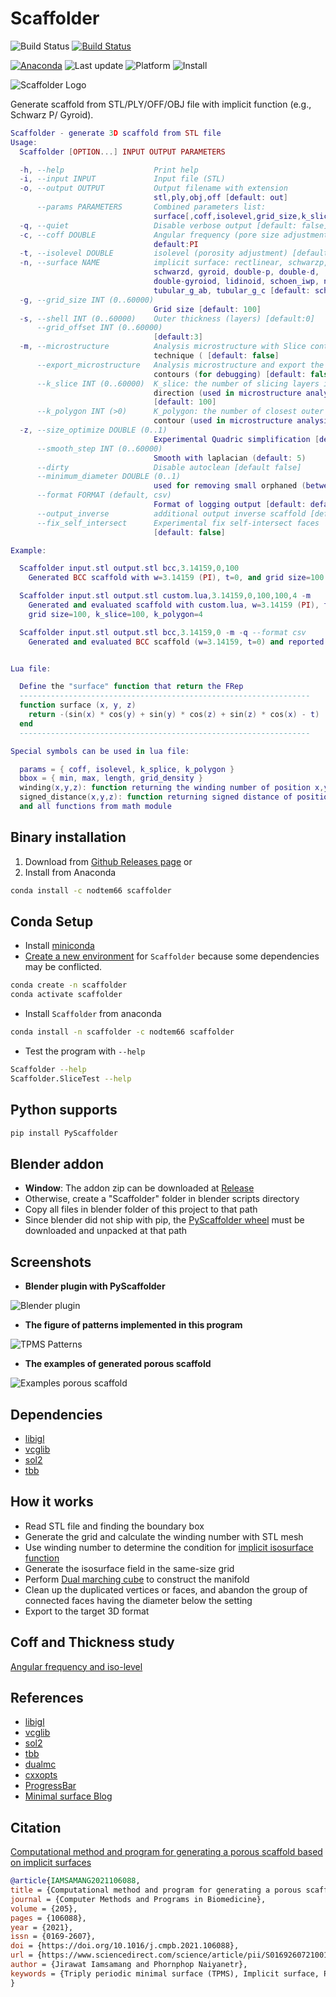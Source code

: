# Scaffolder 
![Build Status](https://github.com/nodtem66/Scaffolder/workflows/Build/badge.svg) [![Build Status](https://dev.azure.com/n66/PublicCI/_apis/build/status/nodtem66.Scaffolder%20(Anaconda)?branchName=master)](https://dev.azure.com/n66/PublicCI/_build/latest?definitionId=6&branchName=master)

[![Anaconda](https://anaconda.org/nodtem66/scaffolder/badges/version.svg)](https://anaconda.org/nodtem66/scaffolder) ![Last update](https://anaconda.org/nodtem66/scaffolder/badges/latest_release_date.svg) ![Platform](https://anaconda.org/nodtem66/scaffolder/badges/platforms.svg) ![Install](https://anaconda.org/nodtem66/scaffolder/badges/installer/conda.svg)

![Scaffolder Logo](https://github.com/nodtem66/Scaffolder/raw/master/docs/images/scaffolder_logo.jpg)

Generate scaffold from STL/PLY/OFF/OBJ file with implicit function (e.g., Schwarz P/ Gyroid).

```lua
Scaffolder - generate 3D scaffold from STL file
Usage:
  Scaffolder [OPTION...] INPUT OUTPUT PARAMETERS

  -h, --help                    Print help
  -i, --input INPUT             Input file (STL)
  -o, --output OUTPUT           Output filename with extension
                                stl,ply,obj,off [default: out]
      --params PARAMETERS       Combined parameters list:
                                surface[,coff,isolevel,grid_size,k_slice,k_polygon]
  -q, --quiet                   Disable verbose output [default: false]
  -c, --coff DOUBLE             Angular frequency (pore size adjustment)
                                default:PI
  -t, --isolevel DOUBLE         isolevel (porosity adjustment) [default: 0]
  -n, --surface NAME            implicit surface: rectlinear, schwarzp,
                                schwarzd, gyroid, double-p, double-d,
                                double-gyroiod, lidinoid, schoen_iwp, neovius, bcc,
                                tubular_g_ab, tubular_g_c [default: schwarzp]
  -g, --grid_size INT (0..60000)
                                Grid size [default: 100]
  -s, --shell INT (0..60000)    Outer thickness (layers) [default:0]
      --grid_offset INT (0..60000)
                                [default:3]
  -m, --microstructure          Analysis microstructure with Slice contour
                                technique ( [default: false]
      --export_microstructure   Analysis microstructure and export the 2D
                                contours (for debugging) [default: false]
      --k_slice INT (0..60000)  K_slice: the number of slicing layers in each
                                direction (used in microstructure analysis)
                                [default: 100]
      --k_polygon INT (>0)      K_polygon: the number of closest outer
                                contour (used in microstructure analysis) [default: 4]
  -z, --size_optimize DOUBLE (0..1)
                                Experimental Quadric simplification [default: 0]
      --smooth_step INT (0..60000)
                                Smooth with laplacian (default: 5)
      --dirty                   Disable autoclean [default false]
      --minimum_diameter DOUBLE (0..1)
                                used for removing small orphaned (between 0-1) [default: 0.25]
      --format FORMAT (default, csv)
                                Format of logging output [default: default]
      --output_inverse          additional output inverse scaffold [default: false]
      --fix_self_intersect      Experimental fix self-intersect faces
                                [default: false]

Example:

  Scaffolder input.stl output.stl bcc,3.14159,0,100
    Generated BCC scaffold with w=3.14159 (PI), t=0, and grid size=100

  Scaffolder input.stl output.stl custom.lua,3.14159,0,100,100,4 -m
    Generated and evaluated scaffold with custom.lua, w=3.14159 (PI), t=0,
    grid size=100, k_slice=100, k_polygon=4

  Scaffolder input.stl output.stl bcc,3.14159,0 -m -q --format csv
    Generated and evaluated BCC scaffold (w=3.14159, t=0) and reported in CSV


Lua file:

  Define the "surface" function that return the FRep
  -----------------------------------------------------------------
  function surface (x, y, z)
    return -(sin(x) * cos(y) + sin(y) * cos(z) + sin(z) * cos(x) - t)
  end
  -----------------------------------------------------------------

Special symbols can be used in lua file:

  params = { coff, isolevel, k_splice, k_polygon }
  bbox = { min, max, length, grid_density }
  winding(x,y,z): function returning the winding number of position x,y,z
  signed_distance(x,y,z): function returning signed distance of position x,y,z
  and all functions from math module
```
## Binary installation
1. Download from [Github Releases page](https://github.com/nodtem66/Scaffolder/releases) or
2. Install from Anaconda
```bash
conda install -c nodtem66 scaffolder
```

## Conda Setup 
- Install [miniconda](https://docs.conda.io/en/latest/miniconda.html)
- [Create a new environment](https://docs.conda.io/projects/conda/en/latest/user-guide/tasks/manage-environments.html) for `Scaffolder` because some dependencies may be conflicted.
```bash
conda create -n scaffolder
conda activate scaffolder
```
- Install `Scaffolder` from anaconda
```bash
conda install -n scaffolder -c nodtem66 scaffolder
```
- Test the program with `--help`
```bash
Scaffolder --help
Scaffolder.SliceTest --help
```

## Python supports
```bash
pip install PyScaffolder
```

## Blender addon
- **Window**: The addon zip can be downloaded at [Release](https://github.com/nodtem66/Scaffolder/releases/tag/v1.5.1)
- Otherwise, create a "Scaffolder" folder in blender scripts directory
- Copy all files in blender folder of this project to that path
- Since blender did not ship with pip, the [PyScaffolder wheel](https://pypi.org/project/PyScaffolder/) must be downloaded and unpacked at that path

## Screenshots

- **Blender plugin with PyScaffolder**

![Blender plugin](https://github.com/nodtem66/Scaffolder/raw/master/docs/images/blender-plugin.gif)

- **The figure of patterns implemented in this program**

![TPMS Patterns](https://github.com/nodtem66/Scaffolder/raw/master/docs/images/patterns.jpg)


- **The examples of generated porous scaffold**

![Examples porous scaffold](https://github.com/nodtem66/Scaffolder/raw/master/docs/images/examples.jpg)

## Dependencies
- [libigl](https://libigl.github.io/)
- [vcglib](https://github.com/cnr-isti-vclab/vcglib)
- [sol2](https://github.com/ThePhD/sol2)
- [tbb](https://github.com/oneapi-src/oneTBB)

## How it works
- Read STL file and finding the boundary box
- Generate the grid and calculate the winding number with STL mesh
- Use winding number to determine the condition for [implicit isosurface function](https://wewanttolearn.wordpress.com/2019/02/03/triply-periodic-minimal-surfaces/)
- Generate the isosurface field in the same-size grid
- Perform [Dual marching cube](https://github.com/dominikwodniok/dualmc) to construct the manifold
- Clean up the duplicated vertices or faces, and abandon the group of connected faces having the diameter below the setting
- Export to the target 3D format

## Coff and Thickness study
[Angular frequency and iso-level](https://colab.research.google.com/github/nodtem66/Scaffolder/blob/master/data/data_visualization.ipynb)

## References
- [libigl](https://github.com/libigl/libigl)
- [vcglib](https://github.com/cnr-isti-vclab/vcglib)
- [sol2](https://github.com/ThePhD/sol2)
- [tbb](https://github.com/oneapi-src/oneTBB) 
- [dualmc](https://github.com/dominikwodniok/dualmc)
- [cxxopts](https://github.com/jarro2783/cxxopts)
- [ProgressBar](https://github.com/prakhar1989/progress-cpp)
- [Minimal surface Blog](https://minimalsurfaces.blog/)

## Citation
[Computational method and program for generating a porous scaffold based on implicit surfaces](https://doi.org/10.1016/j.cmpb.2021.106088)
```bibtex
@article{IAMSAMANG2021106088,
title = {Computational method and program for generating a porous scaffold based on implicit surfaces},
journal = {Computer Methods and Programs in Biomedicine},
volume = {205},
pages = {106088},
year = {2021},
issn = {0169-2607},
doi = {https://doi.org/10.1016/j.cmpb.2021.106088},
url = {https://www.sciencedirect.com/science/article/pii/S0169260721001632},
author = {Jirawat Iamsamang and Phornphop Naiyanetr},
keywords = {Triply periodic minimal surface (TPMS), Implicit surface, Porous scaffold, Pore size, Porosity}
}
```
